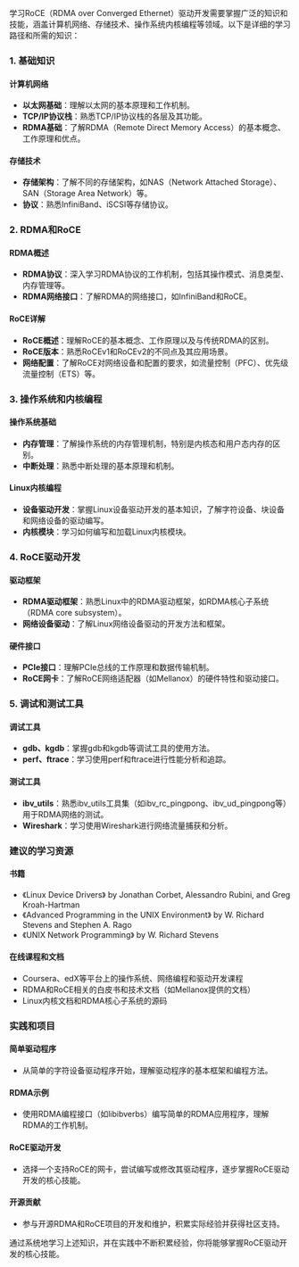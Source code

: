 学习RoCE（RDMA over Converged Ethernet）驱动开发需要掌握广泛的知识和技能，涵盖计算机网络、存储技术、操作系统内核编程等领域。以下是详细的学习路径和所需的知识：

### 1. 基础知识

#### 计算机网络
- **以太网基础**：理解以太网的基本原理和工作机制。
- **TCP/IP协议栈**：熟悉TCP/IP协议栈的各层及其功能。
- **RDMA基础**：了解RDMA（Remote Direct Memory Access）的基本概念、工作原理和优点。

#### 存储技术
- **存储架构**：了解不同的存储架构，如NAS（Network Attached Storage）、SAN（Storage Area Network）等。
- **协议**：熟悉InfiniBand、iSCSI等存储协议。

### 2. RDMA和RoCE

#### RDMA概述
- **RDMA协议**：深入学习RDMA协议的工作机制，包括其操作模式、消息类型、内存管理等。
- **RDMA网络接口**：了解RDMA的网络接口，如InfiniBand和RoCE。

#### RoCE详解
- **RoCE概述**：理解RoCE的基本概念、工作原理以及与传统RDMA的区别。
- **RoCE版本**：熟悉RoCEv1和RoCEv2的不同点及其应用场景。
- **网络配置**：了解RoCE对网络设备和配置的要求，如流量控制（PFC）、优先级流量控制（ETS）等。

### 3. 操作系统和内核编程

#### 操作系统基础
- **内存管理**：了解操作系统的内存管理机制，特别是内核态和用户态内存的区别。
- **中断处理**：熟悉中断处理的基本原理和机制。

#### Linux内核编程
- **设备驱动开发**：掌握Linux设备驱动开发的基本知识，了解字符设备、块设备和网络设备的驱动编写。
- **内核模块**：学习如何编写和加载Linux内核模块。

### 4. RoCE驱动开发

#### 驱动框架
- **RDMA驱动框架**：熟悉Linux中的RDMA驱动框架，如RDMA核心子系统（RDMA core subsystem）。
- **网络设备驱动**：了解Linux网络设备驱动的开发方法和框架。

#### 硬件接口
- **PCIe接口**：理解PCIe总线的工作原理和数据传输机制。
- **RoCE网卡**：了解RoCE网络适配器（如Mellanox）的硬件特性和驱动接口。

### 5. 调试和测试工具

#### 调试工具
- **gdb、kgdb**：掌握gdb和kgdb等调试工具的使用方法。
- **perf、ftrace**：学习使用perf和ftrace进行性能分析和追踪。

#### 测试工具
- **ibv_utils**：熟悉ibv_utils工具集（如ibv_rc_pingpong、ibv_ud_pingpong等）用于RDMA网络的测试。
- **Wireshark**：学习使用Wireshark进行网络流量捕获和分析。

### 建议的学习资源

#### 书籍
- 《Linux Device Drivers》 by Jonathan Corbet, Alessandro Rubini, and Greg Kroah-Hartman
- 《Advanced Programming in the UNIX Environment》 by W. Richard Stevens and Stephen A. Rago
- 《UNIX Network Programming》 by W. Richard Stevens

#### 在线课程和文档
- Coursera、edX等平台上的操作系统、网络编程和驱动开发课程
- RDMA和RoCE相关的白皮书和技术文档（如Mellanox提供的文档）
- Linux内核文档和RDMA核心子系统的源码

### 实践和项目

#### 简单驱动程序
- 从简单的字符设备驱动程序开始，理解驱动程序的基本框架和编程方法。

#### RDMA示例
- 使用RDMA编程接口（如libibverbs）编写简单的RDMA应用程序，理解RDMA的工作机制。

#### RoCE驱动开发
- 选择一个支持RoCE的网卡，尝试编写或修改其驱动程序，逐步掌握RoCE驱动开发的核心技能。

#### 开源贡献
- 参与开源RDMA和RoCE项目的开发和维护，积累实际经验并获得社区支持。

通过系统地学习上述知识，并在实践中不断积累经验，你将能够掌握RoCE驱动开发的核心技能。